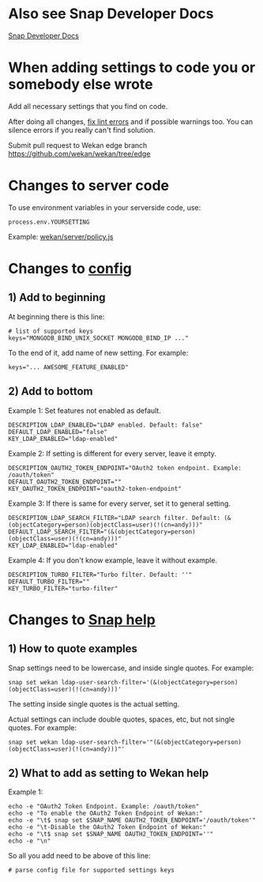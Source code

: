 # Also see Snap Developer Docs

[Snap Developer Docs](https://github.com/wekan/wekan-snap/wiki/Snap-Developer-Docs)

# When adding settings to code you or somebody else wrote

Add all necessary settings that you find on code.

After doing all changes, [fix lint errors](Developer-Documentation#preventing-travis-ci-lint-errors-before-submitting-pull-requests) and if possible warnings too. You can silence errors if you really can't find solution.

Submit pull request to Wekan edge branch https://github.com/wekan/wekan/tree/edge

# Changes to server code

To use environment variables in your serverside code, use:
```
process.env.YOURSETTING
```
Example: [wekan/server/policy.js](https://github.com/wekan/wekan/blob/edge/server/policy.js)

# Changes to [config](https://github.com/wekan/wekan/blob/edge/snap-src/bin/config)

## 1) Add to beginning

At beginning there is this line:
```
# list of supported keys
keys="MONGODB_BIND_UNIX_SOCKET MONGODB_BIND_IP ..."
```
To the end of it, add name of new setting. For example:
```
keys="... AWESOME_FEATURE_ENABLED"
```

## 2) Add to bottom

Example 1: Set features not enabled as default.
```
DESCRIPTION_LDAP_ENABLED="LDAP enabled. Default: false"
DEFAULT_LDAP_ENABLED="false"
KEY_LDAP_ENABLED="ldap-enabled"
```
Example 2: If setting is different for every server, leave it empty.
```
DESCRIPTION_OAUTH2_TOKEN_ENDPOINT="OAuth2 token endpoint. Example: /oauth/token"
DEFAULT_OAUTH2_TOKEN_ENDPOINT=""
KEY_OAUTH2_TOKEN_ENDPOINT="oauth2-token-endpoint"
```
Example 3: If there is same for every server, set it to general setting.
```
DESCRIPTION_LDAP_SEARCH_FILTER="LDAP search filter. Default: (&(objectCategory=person)(objectClass=user)(!(cn=andy)))"
DEFAULT_LDAP_SEARCH_FILTER="(&(objectCategory=person)(objectClass=user)(!(cn=andy)))"
KEY_LDAP_ENABLED="ldap-enabled"
```
Example 4: If you don't know example, leave it without example.
```
DESCRIPTION_TURBO_FILTER="Turbo filter. Default: ''"
DEFAULT_TURBO_FILTER=""
KEY_TURBO_FILTER="turbo-filter"
```

# Changes to [Snap help](https://github.com/wekan/wekan/blob/edge/snap-src/bin/wekan-help)

## 1) How to quote examples

Snap settings need to be lowercase, and inside single quotes. For example:
```
snap set wekan ldap-user-search-filter='(&(objectCategory=person)(objectClass=user)(!(cn=andy)))'
```
The setting inside single quotes is the actual setting.

Actual settings can include double quotes, spaces, etc, but not single quotes. For example:
```
snap set wekan ldap-user-search-filter='"(&(objectCategory=person)(objectClass=user)(!(cn=andy)))"'
```

## 2) What to add as setting to Wekan help

Example 1:
```
echo -e "OAuth2 Token Endpoint. Example: /oauth/token"
echo -e "To enable the OAuth2 Token Endpoint of Wekan:"
echo -e "\t$ snap set $SNAP_NAME OAUTH2_TOKEN_ENDPOINT='/oauth/token'"
echo -e "\t-Disable the OAuth2 Token Endpoint of Wekan:"
echo -e "\t$ snap set $SNAP_NAME OAUTH2_TOKEN_ENDPOINT=''"
echo -e "\n"
```
So all you add need to be above of this line:
```
# parse config file for supported settings keys
```